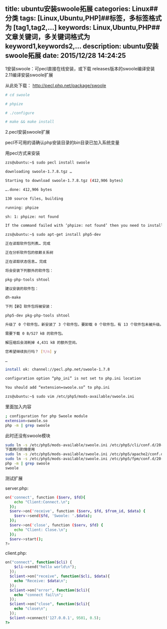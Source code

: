 title: ubuntu安装swoole拓展
categories: Linux##分类
tags: [Linux,Ubuntu,PHP]##标签，多标签格式为 [tag1,tag2,...]
keywords: Linux,Ubuntu,PHP##文章关键词，多关键词格式为 keyword1,keywords2,...
description: ubuntu安装swoole拓展
date: 2015/12/28 14:24:25 
---
1安装swoole：可pecl直接在线安装，或下载 releases版本的swoole编译安装2.11编译安装swoole扩展

从此处下载： http://pecl.php.net/package/swoole
``` bash
# cd swoole

# phpize

# ./configure

# make && make install
``` 
2.pecl安装swoole扩展

pecl不可用的请确认php安装目录的bin目录已加入系统变量

<!--more-->

用pecl方式来安装
``` bash
zzs@ubuntu:~$ sudo pecl install swoole

downloading swoole-1.7.8.tgz …

Starting to download swoole-1.7.8.tgz (412,906 bytes)

….done: 412,906 bytes

130 source files, building

running: phpize

sh: 1: phpize: not found

If the command failed with ‘phpize: not found’ then you need to install php5-dev packageYou can do it by running ‘apt-get install php5-dev’ as a root userERROR: `phpize’ failed

zzs@ubuntu:~$ sudo apt-get install php5-dev

正在读取软件包列表… 完成

正在分析软件包的依赖关系树

正在读取状态信息… 完成

将会安装下列额外的软件包：

pkg-php-tools shtool

建议安装的软件包：

dh-make

下列【新】软件包将被安装：

php5-dev pkg-php-tools shtool

升级了 0 个软件包，新安装了 3 个软件包，要卸载 0 个软件包，有 13 个软件包未被升级。

需要下载 0 B/527 kB 的软件包。

解压缩后会消耗掉 4,431 kB 的额外空间。

您希望继续执行吗？ [Y/n] y

…

install ok: channel://pecl.php.net/swoole-1.7.8

configuration option “php_ini” is not set to php.ini location

You should add “extension=swoole.so” to php.ini
``` 
``` bash
zzs@ubuntu:~$ sudo vim /etc/php5/mods-available/swoole.ini
``` 

里面加入内容
``` bash
; configuration for php Swoole module
extension=swoole.so
php -m | grep swoole
``` 
此时还没有swoole模块
``` bash
sudo ln -s /etc/php5/mods-available/swoole.ini /etc/php5/cli/conf.d/20-swoole.ini
下面两行酌情使用
sudo ln -s /etc/php5/mods-available/swoole.ini /etc/php5/apache2/conf.d/20-swoole.ini
sudo ln -s /etc/php5/mods-available/swoole.ini /etc/php5/fpm/conf.d/20-swoole.ini
php -m | grep swoole
swoole
``` 

测试扩展

server.php:
``` bash
on('connect', function ($serv, $fd){
    echo "Client:Connect.\n";
  });
  $serv->on('receive', function ($serv, $fd, $from_id, $data) {
    $serv->send($fd, 'Swoole: '.$data);
  });
  $serv->on('close', function ($serv, $fd) {
    echo "Client: Close.\n";
  });
  $serv->start();
?>
``` 
client.php:
``` php
on("connect", function($cli) {
    $cli->send("hello world\n");
  });
  $client->on("receive", function($cli, $data){
    echo "Receive: $data\n";
  });
  $client->on("error", function($cli){
    echo "connect fail\n";
  });
  $client->on("close", function($cli){
    echo "close\n";
  });
  $client->connect('127.0.0.1', 9501, 0.5);
?>
``` 